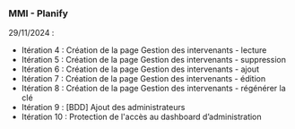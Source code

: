 ### MMI - Planify

29/11/2024 : 

- Itération 4 : Création de la page Gestion des intervenants - lecture
- Itération 5 : Création de la page Gestion des intervenants - suppression
- Itération 6 : Création de la page Gestion des intervenants - ajout
- Itération 7 : Création de la page Gestion des intervenants - édition
- Itération 8 : Création de la page Gestion des intervenants - régénérer la clé
- Itération 9 : [BDD] Ajout des administrateurs
- Itération 10 : Protection de l'accès au dashboard d’administration